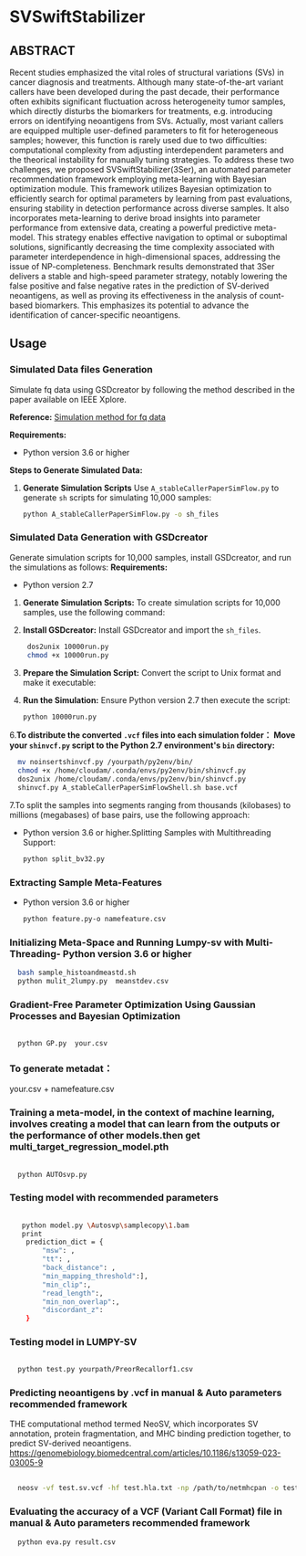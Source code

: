 # SVSwiftStabilizer
## ABSTRACT
Recent studies emphasized the vital roles of structural variations (SVs) in cancer diagnosis and treatments. Although many state-of-the-art variant callers have been developed during the past decade, their performance often exhibits significant fluctuation across heterogeneity tumor samples, which directly disturbs the biomarkers for treatments, e.g. introducing errors on identifying neoantigens from SVs. Actually, most variant callers are equipped multiple user-defined parameters to fit for heterogeneous samples; however, this function is rarely used due to two difficulties: computational complexity from adjusting interdependent parameters and the theorical instability for manually tuning strategies. To address these two challenges, we proposed SVSwiftStabilizer(3Ser), an automated parameter recommendation framework employing meta-learning with Bayesian optimization module. This framework utilizes Bayesian optimization to efficiently search for optimal parameters by learning from past evaluations, ensuring stability in detection performance across diverse samples. It also incorporates meta-learning to derive broad insights into parameter performance from extensive data, creating a powerful predictive meta-model. This strategy enables effective navigation to optimal or suboptimal solutions, significantly decreasing the time complexity associated with parameter interdependence in high-dimensional spaces, addressing the issue of NP-completeness. Benchmark results demonstrated that 3Ser delivers a stable and high-speed parameter strategy, notably lowering the false positive and false negative rates in the prediction of SV-derived neoantigens, as well as proving its effectiveness in the analysis of count-based biomarkers. This emphasizes its potential to advance the identification of cancer-specific neoantigens.

## Usage
### Simulated Data files Generation

Simulate fq data using GSDcreator by following the method described in the paper available on IEEE Xplore.

**Reference:** 
[Simulation method for fq data](https://ieeexplore.ieee.org/abstract/document/8983192)

**Requirements:**
- Python version 3.6 or higher

**Steps to Generate Simulated Data:**

1. **Generate Simulation Scripts**
   Use `A_stableCallerPaperSimFlow.py` to generate `sh` scripts for simulating 10,000 samples:

   ```bash
   python A_stableCallerPaperSimFlow.py -o sh_files
   ```
### Simulated Data Generation with GSDcreator

Generate simulation scripts for 10,000 samples, install GSDcreator, and run the simulations as follows:
**Requirements:**
- Python version 2.7
1. **Generate Simulation Scripts:**
   To create simulation scripts for 10,000 samples, use the following command:

2. **Install GSDcreator:**
Install GSDcreator and import the `sh_files`.

   ```bash
    dos2unix 10000run.py
    chmod +x 10000run.py
   ```
4. **Prepare the Simulation Script:**
Convert the script to Unix format and make it executable:

5. **Run the Simulation:**
Ensure Python version 2.7 then execute the script:
    ```bash
    python 10000run.py
    ```
6.**To distribute the converted `.vcf` files into each simulation folder：
Move your `shinvcf.py` script to the Python 2.7 environment's `bin` directory:**
   ```bash
     mv noinsertshinvcf.py /yourpath/py2env/bin/
     chmod +x /home/cloudam/.conda/envs/py2env/bin/shinvcf.py
     dos2unix /home/cloudam/.conda/envs/py2env/bin/shinvcf.py
     shinvcf.py A_stableCallerPaperSimFlowShell.sh base.vcf
```
7.To split the samples into segments ranging from thousands (kilobases) to millions (megabases) of base pairs, use the following approach:
- Python version 3.6 or higher.Splitting Samples with Multithreading Support:
   ```bash
   python split_bv32.py
   ```
### Extracting Sample Meta-Features
- Python version 3.6 or higher
   ```bash
   python feature.py-o namefeature.csv
   ```
   
### Initializing Meta-Space and Running Lumpy-sv with Multi-Threading- Python version 3.6 or higher
 ```bash
   bash sample_histoandmeastd.sh
   python mulit_2lumpy.py  meanstdev.csv 
   ```
### Gradient-Free Parameter Optimization Using Gaussian Processes and Bayesian Optimization
 ```bash
   
   python GP.py  your.csv 
   ```
### To generate metadat：
   your.csv + namefeature.csv
###  Training a meta-model, in the context of machine learning, involves creating a model that can learn from the outputs or the performance of other models.then get multi_target_regression_model.pth
 ```bash
   
   python AUTOsvp.py 
   ```
### Testing model with recommended parameters 
```bash
   
   python model.py \Autosvp\samplecopy\1.bam
   print
    prediction_dict = {
        "msw": ,
        "tt": ,
        "back_distance": ,
        "min_mapping_threshold":],
        "min_clip":,
        "read_length":,
        "min_non_overlap":,
        "discordant_z": 
    }
   ```
### Testing model in LUMPY-SV
 ```bash
   
   python test.py yourpath/PreorRecallorf1.csv
   ```

###  Predicting neoantigens by .vcf in manual & Auto  parameters recommended framework 
 THE computational method termed NeoSV, which incorporates SV annotation, protein fragmentation, and MHC binding prediction together, to predict SV-derived neoantigens. https://genomebiology.biomedcentral.com/articles/10.1186/s13059-023-03005-9
  ```bash
   
    neosv -vf test.sv.vcf -hf test.hla.txt -np /path/to/netmhcpan -o test -p test -r 75
  ```
### Evaluating the accuracy of a VCF (Variant Call Format) file in manual & Auto  parameters recommended framework 
  ```bash
    python eva.py result.csv
  ```
   
